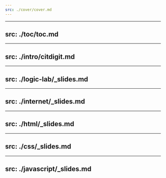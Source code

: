 ```yaml
---
src: ./cover/cover.md
---
```

---
src: ./toc/toc.md
---

---
src: ./intro/citdigit.md
---

---
src: ./logic-lab/_slides.md
---

---
src: ./internet/_slides.md
---

---
src: ./html/_slides.md
---

---
src: ./css/_slides.md
---

---
src: ./javascript/_slides.md
---
